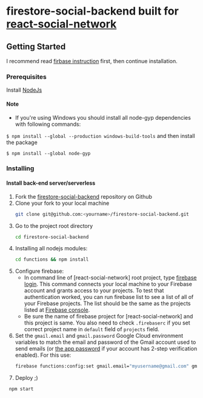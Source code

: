 # firestore-social-backend built for [react-social-network](https://github.com/Qolzam/react-social-network)

## Getting Started

I recommend read [firbase instruction](https://firebase.google.com/docs/functions/get-started) first, then continue installation.

### Prerequisites

 Install [NodeJs](https://nodejs.org/en/)
 
#### Note

 - If you're using Windows you should install all node-gyp dependencies with following commands:

`$ npm install --global --production windows-build-tools`
and then install the package

`$ npm install --global node-gyp`


### Installing
 
#### Install back-end server/serverless

 1. Fork the [firestore-social-backend](https://github.com/Qolzam/firestore-social-backend) repository on Github
 1. Clone your fork to your local machine 
    ```bash
    git clone git@github.com:<yourname>/firestore-social-backend.git
    ```
 1. Go to the project root directory 
    ```bash
    cd firestore-social-backend
    ```
 1. Installing all nodejs modules:
    ```bash
    cd functions && npm install
    ```
 1. Configure firebase:
    - In command line of [react-social-network] root project, type [firebase login](https://firebase.google.com/docs/cli/). This command connects your local machine to your Firebase account and grants access to your projects. To test that authentication worked, you can run firebase list to see a list of all of your Firebase projects. The list should be the same as the projects listed at [Firebase console](https://console.firebase.google.com).
    - Be sure the name of firebase project for [react-social-network] and this project is same. You also need to check `.firebaserc` if you set correct project name in `default` field of `projects` field.
 1. Set the `gmail.email` and `gmail.password` Google Cloud environment variables to match the email and password of the Gmail account used to send emails (or [the app password](https://support.google.com/accounts/answer/185833?hl=en) if your account has 2-step verification enabled). For this use:
    ```bash
    firebase functions:config:set gmail.email="myusername@gmail.com" gmail.password="secretpassword"
    ```
 1. Deploy ;)
   ```bash
    npm start
   ```





